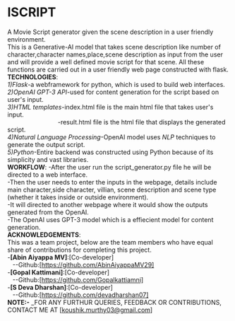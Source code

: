 # ISCRIPT
A Movie Script generator given the scene description in a user friendly environment.  
This is a Generative-AI model that takes scene description like number of character,character names,place,scene description as input from the user and will provide a well defined movie script for that scene. All these functions are carried out in a user friendly web page constructed with flask.  
__TECHNOLOGIES__:  
_1)Flask_-a webframework for python, which is used to build web interfaces.  
_2)OpenAI GPT-3 API_-used for content generation for the script based on user's input.  
_3)HTML templates_-index.html file is the main html file that takes user's input.  
&nbsp;&nbsp;&nbsp;&nbsp;&nbsp;&nbsp;&nbsp;&nbsp;&nbsp;&nbsp;&nbsp;&nbsp;&nbsp;&nbsp;&nbsp;&nbsp;&nbsp;&nbsp;&nbsp;&nbsp;&nbsp;&nbsp;&nbsp;&nbsp;&nbsp;&nbsp;&nbsp;&nbsp;&nbsp;-result.html file is the html file that displays the generated script.  
_4)Natural Language Processing_-OpenAI model uses _NLP_ techniques to generate the output script.  
_5)Python_-Entire backend was constructed using Python because of its simplicity and vast libraries.  
__WORKFLOW__:
-After the user run the script_generator.py file he will be directed to a web interface.  
-Then the user needs to enter the inputs in the webpage, details include main character,side character, villian, scene description and scene type (whether it takes inside or outside environment).  
-It will directed to another webpage where it would show the outputs generated from the OpenAI.  
-The OpenAI uses GPT-3 model which is a effiecient model for content generation.  
__ACKNOWLEDGEMENTS__:  
This was a team project, below are the team members who have equal share of contributions for completing this project.  
-**[Abin Aiyappa MV]**:[Co-developer]  
&nbsp;&nbsp;&nbsp;--Github:[https://github.com/AbinAiyappaMV29]  
-**[Gopal Kattimani]**:[Co-developer]  
&nbsp;&nbsp;&nbsp;--Github:[https://github.com/Gopalkattiamni]  
-**[S Deva Dharshan]**:[Co-developer]  
&nbsp;&nbsp;&nbsp;--Github:[https://github.com/devadharshan07]  
 __NOTE:-__ _FOR ANY FURTHUR QUERIES, FEEDBACK OR CONTRIBUTIONS, CONTACT ME AT [koushik.murthy03@gmail.com]

